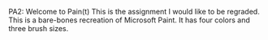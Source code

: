 PA2: Welcome to Pain(t)
This is the assignment I would like to be regraded.
This is a bare-bones recreation of Microsoft Paint.
It has four colors and three brush sizes.

